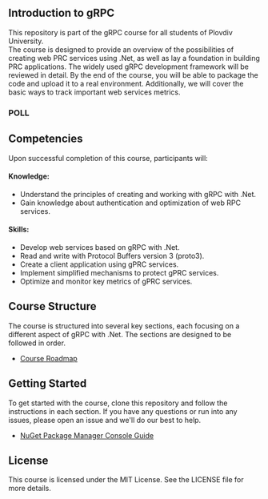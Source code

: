 ## Introduction to gRPC
This repository is part of the gRPC course for all students of Plovdiv University.\
The course is designed to provide an overview of the possibilities of creating web PRC services using .Net, as well as lay a foundation in building PRC applications. The widely used gRPC development framework will be reviewed in detail. By the end of the course, you will be able to package the code and upload it to a real environment. Additionally, we will cover the basic ways to track important web services metrics.


### POLL

## Competencies
Upon successful completion of this course, participants will:
#### Knowledge:
* Understand the principles of creating and working with gRPC with .Net.
* Gain knowledge about authentication and optimization of web RPC services.
#### Skills:
* Develop web services based on gRPC with .Net.
* Read and write with Protocol Buffers version 3 (proto3).
* Create a client application using gPRC services.
* Implement simplified mechanisms to protect gPRC services.
* Optimize and monitor key metrics of gPRC services.

## Course Structure
The course is structured into several key sections, each focusing on a different aspect of gRPC with .Net. The sections are designed to be followed in order.
* [Course Roadmap](https://miro.com/app/board/uXjVM1oZ20o=/?share_link_id=86724005565)

## Getting Started
To get started with the course, clone this repository and follow the instructions in each section. If you have any questions or run into any issues, please open an issue and we'll do our best to help.
* [NuGet Package Manager Console Guide](https://github.com/pkyurkchiev/grpc/tree/master/documentations/nuget-console.md)

## License
This course is licensed under the MIT License. See the LICENSE file for more details.
